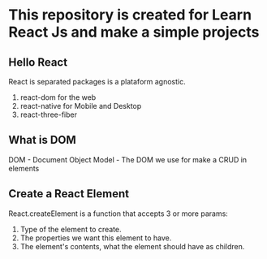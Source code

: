 # This repository is created for Learn React Js and make a simple projects

## Hello React

React is separated packages is a plataform agnostic.

1. react-dom for the web
2. react-native for Mobile and Desktop
3. react-three-fiber

## What is DOM

DOM - Document Object Model - The DOM we use for make a CRUD in elements

## Create a React Element

React.createElement is a function that accepts 3 or more params:

1. Type of the element to create.
2. The properties we want this element to have.
3. The element's contents, what the element should have as children.

